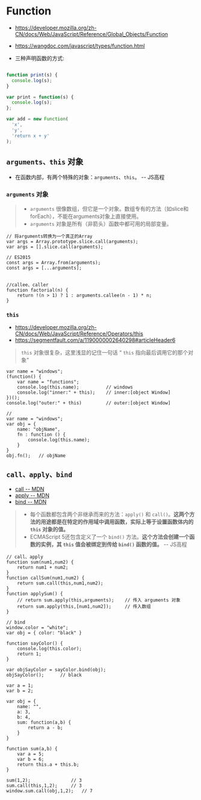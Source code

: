 # Function

- https://developer.mozilla.org/zh-CN/docs/Web/JavaScript/Reference/Global_Objects/Function
- https://wangdoc.com/javascript/types/function.html

- 三种声明函数的方式:

```JavaScript

function print(s) {
  console.log(s);
}

var print = function(s) {
  console.log(s);
};

var add = new Function(
  'x',
  'y',
  'return x + y'
);
```

## `arguments、this` 对象

- 在函数内部，有两个特殊的对象：`arguments`、`this`。   -- JS高程

### `arguments` 对象

> - `arguments` 很像数组，但它是一个对象。数组专有的方法（如slice和forEach），不能在arguments对象上直接使用。
> - `arguments` 对象是所有（非箭头）函数中都可用的局部变量。

```JS
// 将arguments转换为一个真正的Array
var args = Array.prototype.slice.call(arguments);
var args = [].slice.call(arguments);

// ES2015
const args = Array.from(arguments);
const args = [...arguments];


//callee、caller
function factorial(n) {
    return !(n > 1) ? 1 : arguments.callee(n - 1) * n;
}
```

### `this`

- https://developer.mozilla.org/zh-CN/docs/Web/JavaScript/Reference/Operators/this
- https://segmentfault.com/a/1190000002640298#articleHeader6

> `this` 对象很复杂，这里浅显的记住一句话 “ `this` 指向最后调用它的那个对象”

```JS
var name = "windows";
(function() {
    var name = "functions";
    console.log(this.name);          // windows
    console.log("inner:" + this);    // inner:[object Window]
})();
console.log("outer:" + this)         // outer:[object Window]

//
var name = "windows";
var obj = {
    name: "objName",
    fn : function () {
        console.log(this.name);
    }
}
obj.fn();   // objName
```

## `call、apply、bind`

- [call -- MDN](https://developer.mozilla.org/zh-CN/docs/Web/JavaScript/Reference/Global_Objects/Function/call)
- [apply -- MDN](https://developer.mozilla.org/zh-CN/docs/Web/JavaScript/Reference/Global_Objects/Function/apply)
- [bind -- MDN](https://developer.mozilla.org/zh-CN/docs/Web/JavaScript/Reference/Global_Objects/Function/bind)

> - 每个函数都包含两个非继承而来的方法：`apply()` 和 `call()`。**这两个方法的用途都是在特定的作用域中调用函数，实际上等于设置函数体内的 `this` 对象的值。**
> - ECMAScript 5还包含定义了一个 `bind()` 方法。**这个方法会创建一个函数的实例，其 `this` 值会被绑定到传给 `bind()` 函数的值。** -- JS高程

```JS
// call、apply
function sum(num1,num2) {
    return num1 + num2;
}
function callSum(num1,num2) {
    return sum.call(this,num1,num2);
}
function applySum() {
    // return sum.apply(this,arguments);    // 传入 arguments 对象
    return sum.apply(this,[num1,num2]);     // 传入数组
}

// bind
window.color = "white";
var obj = { color: "black" }

function sayColor() {
    console.log(this.color);
    return 1;
}

var objSayColor = sayColor.bind(obj);
objSayColor();      // black
```

```JS
var a = 1;
var b = 2;

var obj = {
    name: "",
    a: 3,
    b: 4,
    sum: function(a,b) {
        return a - b;
    }
}

function sum(a,b) {
    var a = 5;
    var b = 6;
    return this.a + this.b;
}

sum(1,2);               // 3
sum.call(this,1,2);     // 3
window.sum.call(obj,1,2);   // 7
```

## 